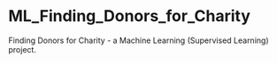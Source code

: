 # ML_Finding_Donors_for_Charity
Finding Donors for Charity - a Machine Learning (Supervised Learning) project.
